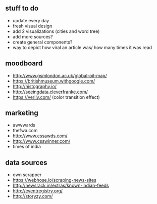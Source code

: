 ## stuff to do
- update every day
- fresh visual design
- add 2 visualizations (cities and word tree)
- add more sources?
- create general components?
- way to depict how viral an article was/ how many times it was read


## moodboard
- http://www.gsmlondon.ac.uk/global-oil-map/
- https://britishmuseum.withgoogle.com/
- http://histography.io/
- http://seeingdata.cleverfranke.com/
- https://verily.com/ (color transition effect)


## marketing
- awwwards
- thefwa.com
- http://www.cssawds.com/
- http://www.csswinner.com/
- times of india

## data sources
- own scrapper
- https://webhose.io/scraping-news-sites
- http://newsrack.in/extras/known-indian-feeds
- http://eventregistry.org/
- http://storyzy.com/
